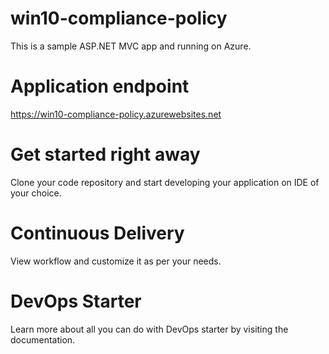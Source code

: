 # win10-compliance-policy
This is a sample ASP.NET MVC app and running on Azure.

# Application endpoint
https://win10-compliance-policy.azurewebsites.net

# Get started right away
Clone your code repository and start developing your application on IDE of your choice.

# Continuous Delivery
View workflow and customize it as per your needs.

# DevOps Starter
Learn more about all you can do with DevOps starter by visiting the documentation.
